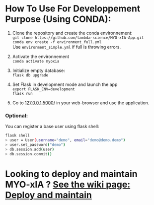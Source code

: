 # How To Use For Developpement Purpose (Using CONDA):

1. Clone the repository and create the conda environnement:  
   `git clone https://github.com/lambda-science/MYO-xIA-App.git`  
   `conda env create -f environment_full.yml`  
   Use `environment_simple.yml` if full is throwing errors.

2. Activate the environnement  
   `conda activate myoxia`

3. Initialize empty database:  
   `flask db upgrade`

4. Set Flask in development mode and launch the app  
   `export FLASK_ENV=development`  
   `flask run`

5. Go to [127.0.0.1:5000/](http://127.0.0.1:5000/) in your web-browser and use the application.

### Optional:

You can register a base user using flask shell:

```bash
flask shell
> user = User(username="demo", email="demo@demo.demo")
> user.set_password("demo")
> db.session.add(user)
> db.session.commit()
```

# Looking to deploy and maintain MYO-xIA ? [See the wiki page: Deploy and maintain](https://github.com/lambda-science/MYO-xIA-App/wiki/MYO-xIA-Deployment,-update-and-maintainability.)
